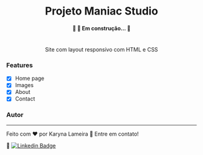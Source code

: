 <h1 align="center">Projeto Maniac Studio</h1>

<h4 align="center"> 
	🚧  🚀 Em construção...  🚧
</h4>

<h1 align="center">
</h1>
<p align="center">Site com layout responsivo com HTML e CSS</p>

### Features

- [x] Home page
- [x] Images
- [x] About
- [x] Contact

### Autor
---


Feito com ❤️ por Karyna Lameira 👋 Entre em contato! 


🚀   [![Linkedin Badge](https://img.shields.io/badge/-Karyna-blue?style=flat-square&logo=Linkedin&logoColor=white&link=https://www.linkedin.com/in/karyna-lopes-lameira-48069458/)](https://www.linkedin.com/in/karyna-lopes-lameira-48069458/) 
